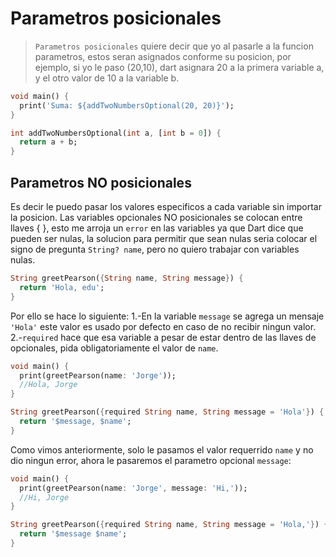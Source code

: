 # Parametros posicionales

>`Parametros posicionales` quiere decir que yo al pasarle a la funcion parametros, estos seran asignados conforme su posicion, por ejemplo, si yo le paso (20,10), dart asignara 20 a la primera variable a, y el otro valor de 10 a la variable b.

```Dart
void main() {
  print('Suma: ${addTwoNumbersOptional(20, 20)}');
}

int addTwoNumbersOptional(int a, [int b = 0]) {
  return a + b;
}
```

## Parametros NO posicionales

Es decir le puedo pasar los valores especificos a cada variable sin importar la posicion.
Las variables opcionales NO posicionales se colocan entre llaves { }, esto me arroja un `error` en las variables ya que Dart dice que pueden ser nulas, la solucion para permitir que sean nulas seria colocar el signo de pregunta `String? name`, pero no quiero trabajar con variables nulas.

```Dart
String greetPearson({String name, String message}) {
  return 'Hola, edu';
}
```

Por ello se hace lo siguiente:
1.-En la variable `message` se agrega un mensaje `'Hola'` este valor es usado por defecto en caso de no recibir ningun valor.
2.-`required` hace que esa variable a pesar de estar dentro de las llaves de opcionales, pida obligatoriamente el valor de `name`.

```Dart
void main() {
  print(greetPearson(name: 'Jorge'));
  //Hola, Jorge
}

String greetPearson({required String name, String message = 'Hola'}) {
  return '$message, $name';
}
```

Como vimos anteriormente, solo le pasamos el valor requerrido `name` y no dio ningun error, ahora le pasaremos el parametro opcional `message`:

```Dart
void main() {
  print(greetPearson(name: 'Jorge', message: 'Hi,'));
  //Hi, Jorge
}

String greetPearson({required String name, String message = 'Hola,'}) {
  return '$message $name';
}
```
